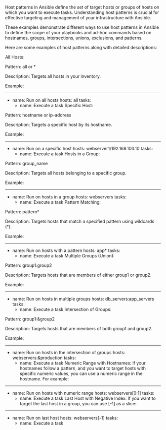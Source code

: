 Host patterns in Ansible define the set of target hosts or groups of hosts on which you want to execute tasks. Understanding host patterns is crucial for effective targeting and management of your infrastructure with Ansible.

These examples demonstrate different ways to use host patterns in Ansible to define the scope of your playbooks and ad-hoc commands based on hostnames, groups, intersections, unions, exclusions, and patterns.

Here are some examples of host patterns along with detailed descriptions:

All Hosts:

Pattern: all or *

Description: Targets all hosts in your inventory.

Example:

---
- name: Run on all hosts
  hosts: all
  tasks:
    - name: Execute a task
Specific Host:

Pattern: hostname or ip-address

Description: Targets a specific host by its hostname.

Example:

---
- name: Run on a specific host
  hosts: webserver1/192.168.100.10
  tasks:
    - name: Execute a task
Hosts in a Group:

Pattern: group_name

Description: Targets all hosts belonging to a specific group.

Example:

---
- name: Run on hosts in a group
  hosts: webservers
  tasks:
    - name: Execute a task
Pattern Matching:

Pattern: pattern*

Description: Targets hosts that match a specified pattern using wildcards (*).

Example:

---
- name: Run on hosts with a pattern
  hosts: app*
  tasks:
    - name: Execute a task
Multiple Groups (Union):

Pattern: group1:group2

Description: Targets hosts that are members of either group1 or group2.

Example:

---
- name: Run on hosts in multiple groups
  hosts: db_servers:app_servers
  tasks:
    - name: Execute a task
Intersection of Groups:

Pattern: group1:&group2

Description: Targets hosts that are members of both group1 and group2.

Example:

---
- name: Run on hosts in the intersection of groups
  hosts: webservers:&production
  tasks:
    - name: Execute a task
Numeric Range with Hostnames: If your hostnames follow a pattern, and you want to target hosts with specific numeric values, you can use a numeric range in the hostname. For example:

---
- name: Run on hosts with numeric range
  hosts: webservers[0:1]
  tasks:
    - name: Execute a task
Last Host with Negative Index: If you want to target the last host in a group, you can use [-1] as a slice:

---
- name: Run on last host
  hosts: webservers[-1]
  tasks:
    - name: Execute a task
